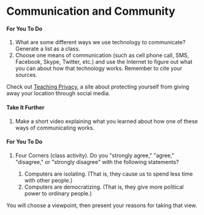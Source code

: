 # Communication and Community

#### For You To Do

1. What are some different ways we use technology to communicate? Generate a list as a class.
2. Choose one means of communication \(such as cell phone call, SMS, Facebook, Skype, Twitter, etc.\) and use the Internet to figure out what you can about how that technology works. Remember to cite your sources.

Check out [Teaching Privacy](http://www.teachingprivacy.org/), a site about protecting yourself from giving away your location through social media.

#### Take It Further

1. Make a short video explaining what you learned about how one of these ways of communicating works.



#### For You To Do

1. Four Corners \(class activity\). Do you "strongly agree," "agree," "disagree," or "strongly disagree" with the following statements?

   1. Computers are isolating. \(That is, they cause us to spend less time with other people.\)
   2. Computers are democratizing. \(That is, they give more political power to ordinary people.\)



You will choose a viewpoint, then present your reasons for taking that view.

